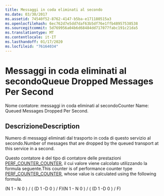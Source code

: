 ```yaml
---
title: Messaggi in coda eliminati al secondo
ms.date: 03/30/2017
ms.assetid: 74540f52-8762-4147-b5ba-e171180515a3
ms.openlocfilehash: 6ec762d7e5dd7daf63b5df76e1ffb48957538538
ms.sourcegitcommit: 5d769956a04b6d68484dd717077fabc191c21da5
ms.translationtype: MT
ms.contentlocale: it-IT
ms.lasthandoff: 01/17/2020
ms.locfileid: "76164034"
---
```

# <a name="queue-dropped-messages-per-second"></a><span data-ttu-id="425a6-102">Messaggi in coda eliminati al secondo</span><span class="sxs-lookup"><span data-stu-id="425a6-102">Queue Dropped Messages Per Second</span></span>
<span data-ttu-id="425a6-103">Nome contatore: messaggi in coda eliminati al secondo</span><span class="sxs-lookup"><span data-stu-id="425a6-103">Counter Name: Queued Messages Dropped Per Second.</span></span>  
  
## <a name="description"></a><span data-ttu-id="425a6-104">Descrizione</span><span class="sxs-lookup"><span data-stu-id="425a6-104">Description</span></span>  
 <span data-ttu-id="425a6-105">Numero di messaggi eliminati dal trasporto in coda di questo servizio al secondo.</span><span class="sxs-lookup"><span data-stu-id="425a6-105">Number of messages that are dropped by the queued transport at this service in a second.</span></span>  
  
 <span data-ttu-id="425a6-106">Questo contatore è del tipo di contatore delle prestazioni [PERF_COUNTER_COUNTER](https://docs.microsoft.com/previous-versions/windows/it-pro/windows-server-2003/cc740048(v=ws.10)), il cui valore viene calcolato utilizzando la formula seguente.</span><span class="sxs-lookup"><span data-stu-id="425a6-106">This counter is of performance counter type [PERF_COUNTER_COUNTER](https://docs.microsoft.com/previous-versions/windows/it-pro/windows-server-2003/cc740048(v=ws.10)), whose value is calculated using the following formula.</span></span>  
  
 <span data-ttu-id="425a6-107">(N 1 - N 0 ) / ( (D 1 -D 0 ) / F)</span><span class="sxs-lookup"><span data-stu-id="425a6-107">(N 1 - N 0 ) / ( (D 1 -D 0 ) / F)</span></span>
